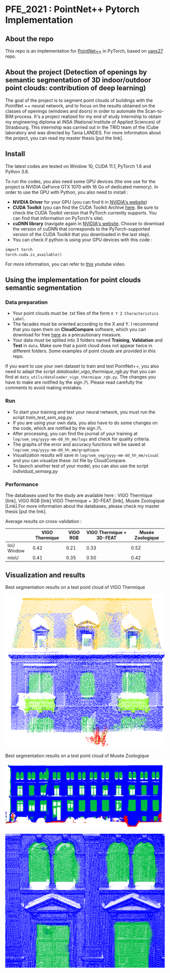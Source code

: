 # PFE_2021 : PointNet++ Pytorch Implementation  

## About the repo

This repo is an implementation for [PointNet++](https://proceedings.neurips.cc/paper/2017/file/d8bf84be3800d12f74d8b05e9b89836f-Paper.pdf) in PyTorch, based on [yanx27](https://github.com/yanx27/Pointnet_Pointnet2_pytorch) repo. 

## About the project (Detection of openings by semantic segmentation of 3D indoor/outdoor point clouds: contribution of deep learning)

The goal of the project is to segment point clouds of buildings with the PointNet ++ neural network, and to focus on the results obtained on the classes of openings (windows and doors) in order to automate the Scan-to-BIM process. It's a project realized for my end of study internship to obtain my engineering diploma at INSA (National Institute of Applied Sciences) of Strasbourg. This internship was carried out in the TRIO team of the ICube laboratory and was directed by Tania LANDES. For more information about the project, you can read my master thesis [put the link].


## Install 

The latest codes are tested on Window 10, CUDA 11.1, PyTorch 1.6 and Python 3.8. 

To run the codes, you also need some GPU devices (the one use for the project is NVIDIA GeForce GTX 1070 with 16 Go of dedicated memory). In order to use the GPU with Python, you also need to install : 
- **NVIDIA Driver** for your GPU (you can find it in [NVIDIA's website](https://www.nvidia.com/Download/index.aspx?lang=en-us))
- **CUDA Toolkit** (you can find the CUDA Toolkit Archive [here](https://developer.nvidia.com/cuda-toolkit-archive). Be sure to check the CUDA Toolkit version that PyTorch currently supports. You can find that information on PyTorch's site).
- **cuDNN library** (navigate again in [NVIDIA's website](https://developer.nvidia.com/cudnn). Choose to download the version of cuDNN that corresponds to the PyTorch-supported version of the CUDA Toolkit that you downloaded in the last step).
- You can check if python is using your GPU devices with this code : 
```
import torch
torch.cuda.is_available()
```
For more information, you can refer to [this](https://www.youtube.com/watch?v=IubEtS2JAiY&t=766s) youtube video.

## Using the implementation for point clouds semantic segmentation

### Data preparation 

- Your point clouds must be .txt files of the form ```X Y Z Characteristics Label```. 
- The facades must be oriented according to the X and Y. I  recommend that you open them on **CloudCompare** software, which you can download for free [here](http://www.danielgm.net/cc/release/) as a precautionary measure. 
- Your data must be splited into 3 folders named **Training**, **Validation** and **Test** in ```data```. Make sure that a point cloud does not appear twice in different folders. Some examples of point clouds are provided in this repo. 

If you want to use your own dataset to train and test PointNet++, you also need to adapt the script *dataloader_vigo_thermique_rgb.py* that you can find at ```data_utils/dataloader_vigo_thermique_rgb.py```. The changes you have to make are notified by the sign /!\\. Please read carefully the comments to avoid making mistakes.

### Run 

- To start your training and test your neural network, you must run the script *train_test_sem_seg.py*. 
- If you are using your own data, you also have to do some changes on the code, which are notified by the sign /!\\. 
- After processing, you can find the journal of your training at ```log/sem_seg/yyyy-mm-dd_hh_mm/logs``` and check for quality criteria. 
- The graphs of the error and accuracy functions will be saved at ```log/sem_seg/yyyy-mm-dd_hh_mm/graphique```. 
- Visualization results will save in ```log/sem_seg/yyyy-mm-dd_hh_mm/visual```  and you can visualize these .txt file by CloudCompare.
- To launch another test of your model, you can also use the script *individual_semseg.py* 

### Performance

The databases used for the study are available here : VIGO Thermique [link], VIGO RGB [link] VIGO Thermique + 3D-FEAT [link], Musée Zoologique [Link].For more information about the databases, please check my master thesis [put the link].

Average results on cross-validation : 


|   | VIGO Thermique | VIGO RGB  | VIGO Thermique + 3D-FEAT | Musée Zoologique  | 
| ------------- | ------------- | ------------- | -------------| ------------- |
| IoU Window  | 0.42  | 0.21 | 0.33  | 0.52  | 
| mIoU  | 0.41  | 0.35  | 0.50  | 0.42  | 


## Visualization and results

Best segmentation results on a test point cloud of VIGO Thermique 

![vigo_thermique](github1.png)


Best segmentation results on a test point cloud of Musée Zoologique

![musee](musee_zoo.PNG)

![musee](zoom_musee_seg.PNG)
